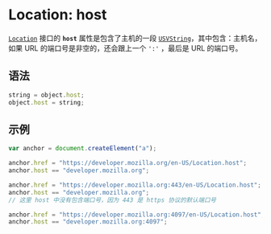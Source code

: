 # Location: host

[`Location`](https://developer.mozilla.org/zh-CN/docs/Web/API/Location) 接口的 **`host`** 属性是包含了主机的一段 [`USVString`](https://developer.mozilla.org/zh-CN/docs/Web/JavaScript/Reference/Global_Objects/String)，其中包含：主机名，如果 URL 的端口号是非空的，还会跟上一个 `':'` ，最后是 URL 的端口号。

## 语法

```js
string = object.host;
object.host = string;
```

## 示例

```js
var anchor = document.createElement("a");

anchor.href = "https://developer.mozilla.org/en-US/Location.host";
anchor.host == "developer.mozilla.org";

anchor.href = "https://developer.mozilla.org:443/en-US/Location.host";
anchor.host == "developer.mozilla.org";
// 这里 host 中没有包含端口号，因为 443 是 https 协议的默认端口号

anchor.href = "https://developer.mozilla.org:4097/en-US/Location.host";
anchor.host == "developer.mozilla.org:4097";
```